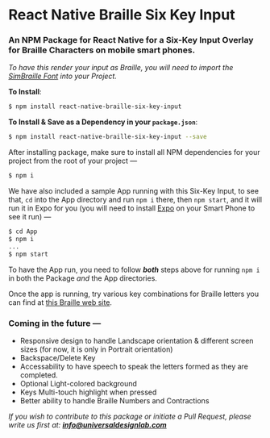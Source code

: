 # React Native Braille Six Key Input

### An NPM Package for React Native for a Six-Key Input Overlay for Braille Characters on mobile smart phones.

_To have this render your input as Braille, you will need to import the [SimBraille Font](http://www.brl.org/simbraille.html 'BRL: Braille Through Remote Learning Web Site, SimBraille Font Page.') into your Project._

**To Install**:

```bash
$ npm install react-native-braille-six-key-input
```

**To Install & Save as a Dependency in your `package.json`**:

```bash
$ npm install react-native-braille-six-key-input --save
```

After installing package, make sure to install all NPM dependencies for your project from the root of your project —

```bash
$ npm i
```

We have also included a sample App running with this Six-Key Input, to see that, `cd` into the App directory and run `npm i` there, then `npm start`, and it will run it in Expo for you (you will need to install [Expo](https://expo.io/) on your Smart Phone to see it run) —

```bash
$ cd App
$ npm i
...
$ npm start
```

To have the App run, you need to follow **_both_** steps above for running `npm i` in both the Package _and_ the App directories.

Once the app is running, try various key combinations for Braille letters you can find at [this Braille web site](https://www.pharmabraille.com/pharmaceutical-braille/the-braille-alphabet/).

### Coming in the future —

* Responsive design to handle Landscape orientation & different screen sizes (for now, it is only in Portrait orientation)
* Backspace/Delete Key
* Accessability to have speech to speak the letters formed as they are completed.
* Optional Light-colored background
* Keys Multi-touch highlight when pressed
* Better ability to handle Braille Numbers and Contractions

_If you wish to contribute to this package or initiate a Pull Request, please write us first at: **info@universaldesignlab.com**_
